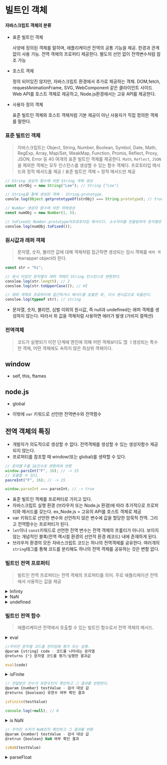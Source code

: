 # 빌트인 객체

#### 자바스크립트 객체의 분류

- 표준 빌트인 객체

  사양에 정의된 객체를 말하며, 애플리케이션 전역의 공통 기능을 제공. 한경과 관계없이 사용 가능. 전역 객체의 프로퍼티 제공한다. 별도의 선언 없이 전역변수처럼 참조 가능

- 호스트 객체

  정의 되어있진 않지만, 자바스크립트 환경에서 추가로 제공하는 객체. DOM,fetch, requestAnimationFrame, SVG, WebComponent 같은 클라이언트 사이드 Web API를 호스트 객체로 제공하고, Node.js환경에서는 고유 API를 제공한다.

- 사용자 정의 객체

  표준 빌트인 객체와 호스트 객체처럼 기본 제공이 아닌 사용자가 직접 정의한 객체를 말한다.

### 표준 빌트인 객체

> 자바스크립트는 Object, String, Number, Boolean, Symbol, Date, Math, RegExp, Array, Map/Set, WeakMap, Function, Promis, Reflect, Proxy, JSON, Error 등 40 여개의 표준 빌트인 객체를 제공한다. `Math`, `Reflect`, `JSON`을 제외한 객체는 모두 인스턴스를 생성할 수 있는 함수 객체다. 프로토타입 메서드와 정적 메서드를 제공 / 표준 빌트인 객체 = 정적 메서드만 제공

```jsx
// String 생성자 함수에 의한 String 객체 생성
const strObj = new String("Lee"); // String {"Lee"}

// String을 통해 생성된 객체 - String.prototype.
consle.log(Object.getprototypeOf(strObj) === String.prototype); // true
```

```jsx
// Number 생성자 함수에 의한 객체생성
const numObj = new Number(1, 5);

// toFixed는 Number.prototype의프로토타입 메서드다. 소수자리를 반올림하여 문자열로 반환
consloe.log(numObj.toFixed());
```

### 원시값과 래퍼 객체

> 문자열, 숫자, 불리언 값에 대해 객체처럼 접근하면 생성되는 임시 객체를 `래퍼 객체`wrapper object라 한다.

```jsx
const str = "hi";

// 원시 타입인 문자열이 래퍼 객체인 String 인스턴스로 변환한다.
consloe.log(str.length); // 2
consloe.log(str.toUpperCase()); // HI

// 래퍼 객체로 프로퍼티에 접근하거나 메서드를 호출한 후, 다시 원시값으로 되돌린다.
consloe.log(typeof str); // string
```

- 문자열, 숫자, 불리언, 심벌 이외의 원시값, 즉 null과 undefined는 래퍼 객체를 생성하지 않는다. 따라서 위 값을 객체처럼 사용하면 에러가 발생 (가비지 컬렉션)

### 전역객체

> 코드가 실행되기 이전 단계에 엔진에 의해 어떤 객체보다도 먽 ㅓ생성되는 특수한 객체, 어떤 객체에도 속하지 않은 최상위 객체이다.

## window

- self, this, ftames

## node.js

- global

- 이밖에 `var` 키워드로 선언한 전역변수와 전역함수

## 전역 객체의 특징

- 개발자가 의도적으로 생성할 수 없다. 전역객체를 생성할 수 있는 생성자함수 제공되지 않는다.
- 프로퍼티를 참조할 때 window(또는 global)를 생략할 수 있다.

```jsx
// 문자열 F를 16진수로 변환하여 반환
window.parsInt("F", 16); // -> 15
// 호출할 수 있다.
pasreInt("F", 16); // -> 15

window.parseInt === parseInt; // -> true
```

- 표준 빌트인 객체를 프로퍼티로 가지고 있다.
- 자바스크립트 실행 환경 (브라우저 또는 Node.js 환경)에 따라 추가적으로 프로퍼티와 메서드를 갖는다. ex_Node.js = 고유의 API를 호스트 객체로 제공
- var 키워드로 선언한 변수와 선언하지 않은 변수에 값을 할당한 암묵적 전역. 그리고 전역함수는 프로퍼티가 된다.
- `let`이나 `const`키워드로 선언한 전역 변수는 전역 객체의 프롶티가 아니다. 보이지 않는 개념적인 블록(전역 랙시컬 환경의 선언적 환경 레코드) 내에 존재하게 된다.
- 브라우저 환경의 모든 자바스크립트 코드는 하나의 전역객체를 공유한다. 여러개의 `string`태그를 통해 코드를 분리해도 하나의 전역 객체를 공유하는 것은 변함 없다.

### 빌트인 전역 프로퍼티

> 빌트인 전역 프로퍼티는 전역 객체의 프로퍼티를 의미. 주로 애플리케이션 전역에서 사용하는 값을 제공

<details>
<summary>Infinty</summary>

무한대를 나타내는 숫자값

</details>

<details>
<summary>NaN</summary>

숫자가 아님을 나타내는 숫자값. NaN프로퍼티 = Number.NaN

</details>

<details>
<summary>undefined</summary>

원시타입 undefined를 값으로 갖는다.

</details>

### 빌트인 전역 함수

> 애플리케이션 전역에서 호출할 수 있는 빌트인 함수로서 전역 객체의 메서드.

<details>
<summary>eval</summary>

자바스크립트 코드를 나타내는 문자열을 인수로 전달받는다. 전달받은 표현식이라면 eval함수는 문자열 코드를 런타임에 평가하여 값을 생성, 전달받은 인수가 표현식 문이 아니라면 문자열 코드를 런타임에 실행. 문자열 코드가 여러 개의 문으로 이루어져 있다면 모든 문을 실행

- eval함수는 기존의 스코프를 런타임에 동적으로 수정

eval 함수를 통해 입력받은 콘텐츠를 사용하는 것은 보안에 취약, 최적화 실행X = 처리속도 BAD
`let`,`const`키워드를 사용한 변수 선언문이라면 strict mode가 암묵적으로 적용 되므로 이럴 땐

- eval 함수의 사용은 금지!

</details>

```jsx
//주어진 문자열 코드를 런타임에 평가 또는 실행.
@param {string} code - 코드를 나타내는 문자열
@returns {*} 문자열 코드를 평가/실행한 결과값

eval(code)
```

<details>
<summary>isFinite</summary>
전달받은 인수가 정상적인 유한수인지 검사하여 유한수 이면 true를 반환, 무환수이면 false를 반환한다. 전달받은 인수의 타입의 숫자가 아닐 경우, 숫자로 타입을 변환한 후 검사를 수행한다. 이때 인수가 NaN으로 평가되는 값이라면 false를 반환.

- isFinite(null)은 true를 반환한다. 이것은 null을 숫자로 변환하여 검사했기 때문! null을 숫자타입으로 변환하면 0이 된다.
</details>

```jsx
// 전달받은 인수가 유한수인지 확인하고 그 결과를 반환한다.
@param {number} testValue - 검사 대상 값
@returns {boolean} 유한수 여부 확인 결과

isFinite(testValue)

console.log(+null); // 0
```

<details>
<summary>is NaN</summary>
전달받은 인수가 NaN인지 검사하여 그 결과를 불리언 타입으로 반환한다. 전달받은 인수의 타입이 숫자가 아닌 경우 숫자로 타입을 변환 후 검사 수행
</details>

```jsx
// 주어진 수자가 NaN인지 확인하고 그 결과를 반환
@param {number} testValue - 검사 대상 값
@retrun {boolean} NaN 여부 확인 결과

isNaN(testValue)
```

<details>
<summary>parseFloat</summary>
전달받은 문자열 인수를 부동 소숫점 숫자, 즉 실수로 해석하여 반환한다.
</datails>

```jsx
// 주어진 문자열 인수를 실수로 해석하여 반환한다.
@param {string} string - 검사 대상 값
@retrun {number} 변환 결과

parseFloat(string)
```

<details>
<summary>parseInt</summary>
전달받은 문자열 인수를 정수로 해석하여 반환한다.

- 문자열을 실수로 해석하여 반환한다.
- 문자열에 공백이 있다면 첫 번째 문자열만 해석하여 반환
- 첫 번째 문자열을 숫자를 변환 할 수 없다면 NaN 반환
- 앞뒤 고백은 무시

</datails>

```jsx
// 주어진 문자열 인수를 정수로 해석하여 반환한다.
@param {string} string - 검사 대상 값
@param {number} [radix] - 진법을 나타내는 기수(2 ~ 36, 기본값 10)
@retrun {number} 변환 결과

parseInt(string, radix);
```

<details>
<summary>encodeURI / decodeURI </summary>
함수는 완전한 URI를 문자열로 전달받아 이스케이프 처리를 위해 인코딩한다. URI는 인터넷에 있는 자원을 나타내는 유일한 주소를 말한다. URI의 하위개념으로 URI, URN이 있다.

- 알파벳, 0~9의 숫자, -\_ . ! ~ \* () 문자는 이스케이프 처리에서 제외
  </details>

```jsx
// 완전한 URI를 문자열로 전달받아 이스케이프 처리를 위해 인코딩한다.
@param {string} uri - 완전한 URI
@returns {string} 인코딩된 URI

encodeURI(uri)
```

```jsx
// 인코딩된 URI를 전달받아 이스케이프 처리 이전으로 디코딩한다.
@param {string} encodeURI - 인코딩된 URI
@returns {string} 인코딩된 URI

encodeURI(encodeURI)
```

<details>
<summary>edcodeURIComponent / decodeURIComponent </summary>
URI 구성 요소를 인수로 전달받아 인코딩한다. 여기서 인코딩이란 URI의 문자들을 이스케이프 처리하는 것을 의미한다.

- 알파벳, 0~9의 숫자, -\_ . ! ~ \* () 문자는 이스케이프 처리에서 제외
- 쿼리 스트링의 일부로 간주한다. 따라서 쿼리 스트링 구분자로 사용되는 `=,?,&`은 인코딩한다.
- encodeURI함수는 매개변수로 전달된 문자열을 완전한 URI전체라고 간주. `=,?,&`은 인코딩X.
</details>

```jsx
// URI의 구성요소를 전달받아 이스케이프 처리를 위해 인코딩한다.
@param {string} uriComponent - URI의 구성요소
@returns {string} 인코딩된 URI의 구성요소

encodeURIComponent(uriComponent)


// 인코딩 된 URI의 구성요소를 전달받아 이스케이프 처리 이전으로 디코딩한다.
@param {string} encodeURIComponent - 인코딩 된 URI의 구성요소
@returns {string} 디코딩된 URI 구성요소

encodeURIComponent(encodeURIComponent)
```

### 암묵적 전역

```jsx
var x = 10; // 전역변수

function foo() {
  // 선언하지 않은 식별자에 값을 할당
  y = 20; // window.y = 20;
}
foo();

// 선언하지 않은 식별자 y를 전역에서 참조할 수 있다.
console.log(x + y); // 20
```

> `foo` 함수 내의 `y`는 선언하지 않은 식별자이다. 따라서 `y=20`이 실행되면 참조 에러가 발생할 것처럼 보인다. 하지만 선언 되지 않은 식별자 `y`는 마치 선언된 전역 변수처럼 동작. 이는 선언하지 않은 식별자에 값을 할당하면 전역 객체의 프로퍼티가 되기 떄문이다. 이러한 현상을 `암묵적 전역`이라 한다.

